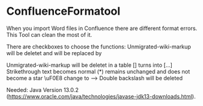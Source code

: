 # ConfluenceFormatool
When you import Word files in Confluence there are different format errors. This Tool can clean the most of it.

There are checkboxes to choose the functions:
Unmigrated-wiki-markup will be deletet and will be replaced by <p></p>
Unmigrated-wiki-markup will be deletet in a table
[] turns into […]
Strikethrough text becomes normal
(*) remains unchanged and does not become a star
\uF0E8 change to -->
Double backslash will be deleted


Needed:
Java Version 13.0.2 (https://www.oracle.com/java/technologies/javase-jdk13-downloads.html).

